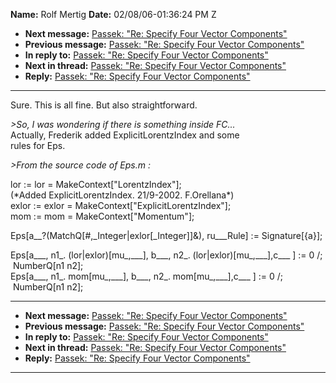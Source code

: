 **Name:** Rolf Mertig
**Date:** 02/08/06-01:36:24 PM Z

  - **Next message:** [Passek: "Re: Specify Four Vector
    Components"](0345.html)
  - **Previous message:** [Passek: "Re: Specify Four Vector
    Components"](0343.html)
  - **In reply to:** [Passek: "Re: Specify Four Vector
    Components"](0343.html)
  - **Next in thread:** [Passek: "Re: Specify Four Vector
    Components"](0345.html)
  - **Reply:** [Passek: "Re: Specify Four Vector Components"](0345.html)

-----

Sure. This is all fine. But also straightforward.  

*\>So, I was wondering if there is something inside FC...*  
Actually, Frederik added ExplicitLorentzIndex and some  
rules for Eps.  

*\>From the source code of Eps.m :*  

lor := lor = MakeContext["LorentzIndex"];  
(\*Added ExplicitLorentzIndex. 21/9-2002. F.Orellana\*)  
exlor := exlor = MakeContext["ExplicitLorentzIndex"];  
mom := mom = MakeContext["Momentum"];  

Eps[a\_\_?(MatchQ[\#,\_Integer|exlor[\_Integer]]&),
ru\_\_\_Rule] := Signature[{a}];  

Eps[a\_\_\_, n1\_. (lor|exlor)[mu\_,\_\_\_], b\_\_\_, n2\_.
(lor|exlor)[mu\_,\_\_\_],c\_\_\_ ] := 0 /;  
 NumberQ[n1 n2];  
Eps[a\_\_\_, n1\_. mom[mu\_,\_\_\_], b\_\_\_, n2\_.
mom[mu\_,\_\_\_],c\_\_\_ ] := 0 /;  
 NumberQ[n1 n2];  

-----

  - **Next message:** [Passek: "Re: Specify Four Vector
    Components"](0345.html)
  - **Previous message:** [Passek: "Re: Specify Four Vector
    Components"](0343.html)
  - **In reply to:** [Passek: "Re: Specify Four Vector
    Components"](0343.html)
  - **Next in thread:** [Passek: "Re: Specify Four Vector
    Components"](0345.html)
  - **Reply:** [Passek: "Re: Specify Four Vector Components"](0345.html)

-----

